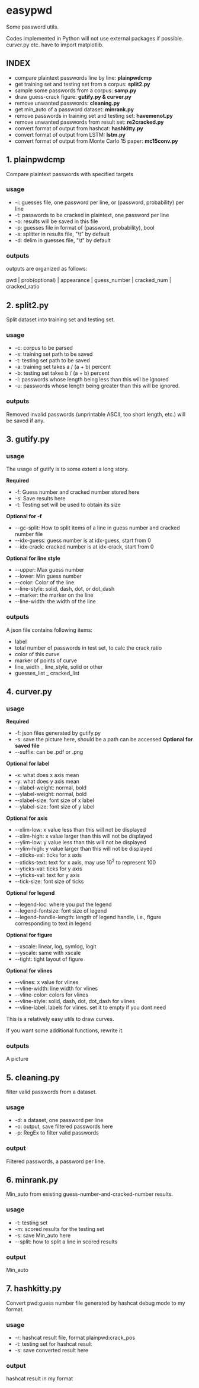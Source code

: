 # easypwd
Some password utils.

Codes implemented in Python will not use external packages if possible.
curver.py etc. have to import matplotlib.
## INDEX

- compare plaintext passwords line by line: **plainpwdcmp**
- get training set and testing set from a corpus: **split2.py**
- sample some passwords from a corpus: **samp.py**
- draw guess-crack figure: **gutify.py & curver.py**
- remove unwanted passwords: **cleaning.py**
- get min_auto of a password dataset: **minrank.py**
- remove passwords in training set and testing set: **havemenot.py**
- remove unwanted passwords from result set: **re2cracked.py**
- convert format of output from hashcat: **hashkitty.py**
- convert format of output from LSTM: **lstm.py**
- convert format of output from Monte Carlo 15 paper: **mc15conv.py**

## 1. plainpwdcmp

Compare plaintext passwords with specified targets

### usage
- -i: guesses file, one password per line, or (password, probability) per line
- -t: passwords to be cracked in plaintext, one password per line
- -o: results will be saved in this file
- -p: guesses file in format of (password, probability), bool
- -s: splitter in results file, "\t" by default
- -d: delim in guesses file, "\t" by default

### outputs
outputs are organized as follows:

pwd | prob(optional) | appearance | guess_number | cracked_num | cracked_ratio

## 2. split2.py

Split dataset into training set and testing set.

### usage
- -c: corpus to be parsed
- -s: training set path to be saved
- -t: testing set path to be saved
- -a: training set takes a / (a + b) percent
- -b: testing set takes b / (a + b) percent
- -l: passwords whose length being less than this will be ignored
- -u: passwords whose length being greater than this will be ignored.

### outputs
Removed invalid passwords (unprintable ASCII, too short length, etc.) will be saved if any.

## 3. gutify.py

### usage

The usage of gutify is to some extent a long story.

**Required**
- -f: Guess number and cracked number stored here
- -s: Save results here
- -t: Testing set will be used to obtain its size

**Optional for -f**
- --gc-split: How to split items of a line in guess number and cracked number file
- --idx-guess: guess number is at idx-guess, start from 0
- --idx-crack: cracked number is at idx-crack, start from 0

**Optional for line style**
- --upper: Max guess number
- --lower: Min guess number
- --color: Color of the line
- --line-style: solid, dash, dot, or dot_dash
- --marker: the marker on the line
- --line-width: the width of the line

### outputs

A json file contains following items:
- label
- total number of passwords in test set, to calc the crack ratio
- color of this curve
- marker of points of curve
- line_width
_ line_style, solid or other
- guesses_list
_ cracked_list

## 4. curver.py

### usage

**Required**
- -f: json files generated by gutify.py
- -s: save the picture here, should be a path can be accessed
**Optional for saved file**
- --suffix: can be .pdf or .png

**Optional for label**
- -x: what does x axis mean
- -y: what does y axis mean
- --xlabel-weight: normal, bold
- --ylabel-weight: normal, bold
- --xlabel-size: font size of x label
- --ylabel-size: font size of y label

**Optional for axis**
- --xlim-low: x value less than this will not be displayed
- --xlim-high: x value larger than this will not be displayed
- --ylim-low: y value less than this will not be displayed
- --ylim-high: y value larger than this will not be displayed
- --xticks-val: ticks for x axis
- --xticks-text: text for x axis, may use $10^{2}$ to represent 100
- --yticks-val: ticks for y axis
- --yticks-val: text for y axis
- --tick-size: font size of ticks

**Optional for legend**
- --legend-loc: where you put the legend
- --legend-fontsize: font size of legend
- --legend-handle-length: length of legend handle, i.e., figure corresponding to text in legend

**Optional for figure**
- --xscale: linear, log, symlog, logit
- --yscale: same with xscale
- --tight: tight layout of figure

**Optional for vlines**
- --vlines: x value for vlines
- --vline-width: line width for vlines
- --vline-color: colors for vlines
- --vline-style: solid, dash, dot, dot_dash for vlines
- --vline-label: labels for vlines. set it to empty if you dont need

This is a relatively easy utils to draw curves.

If you want some additional functions, rewrite it.

### outputs
A picture

## 5. cleaning.py
filter valid passwords from a dataset.

### usage
- -d: a dataset, one password per line
- -o: output, save filtered passwords here
- -p: RegEx to filter valid passwords

### output
Filtered passwords, a password per line.

## 6. minrank.py
Min_auto from existing guess-number-and-cracked-number results.

### usage
- -t: testing set
- -m: scored results for the testing set
- -s: save Min_auto here
- --split: how to split a line in scored results

### output
Min_auto

## 7. hashkitty.py
Convert pwd:guess number file generated 
by hashcat debug mode to my format.

### usage
- -r: hashcat result file, format plainpwd:crack_pos
- -t: testing set for hashcat result
- -s: save converted result here

### output
hashcat result in my format